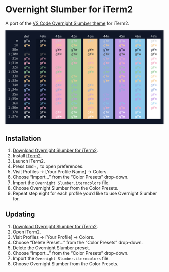 # Overnight Slumber for iTerm2

A port of the [VS Code Overnight Slumber theme](https://github.com/cevr/overnight) for iTerm2.

![iTerm overnight slumber colours](overnight_slumber.png)

## Installation

1. [Download Overnight Slumber for iTerm2](https://github.com/gomah/overnight-slumber-iterm/archive/master.zip).
2. Install [iTerm2](https://www.iterm2.com/).
3. Launch iTerm2.
4. Press <kbd>Cmd</kbd>+<kbd>,</kbd> to open preferences.
5. Visit Profiles → [Your Profile Name] → Colors.
6. Choose “Import…” from the “Color Presets” drop-down.
7. Import the `Overnight Slumber.itermcolors` file.
8. Choose Overnight Slumber from the Color Presets.
9. Repeat step eight for each profile you’d like to use Overnight Slumber for.

## Updating

1. [Download Overnight Slumber for iTerm2](https://github.com/gomah/overnight-slumber-iterm/archive/master.zip).
2. Open iTerm2.
3. Visit Profiles → [Your Profile] → Colors.
4. Choose “Delete Preset…” from the “Color Presets” drop-down.
5. Delete the Overnight Slumber preset.
6. Choose “Import…” from the “Color Presets” drop-down.
7. Import the `Overnight Slumber.itermcolors` file.
8. Choose Overnight Slumber from the Color Presets.
